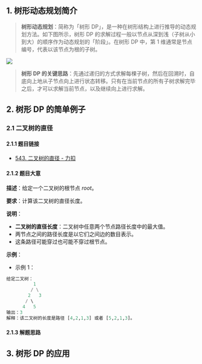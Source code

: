 ## 1. 树形动态规划简介

> **树形动态规划**：简称为「树形 DP」，是一种在树形结构上进行推导的动态规划方法。如下图所示，树形 DP 的求解过程一般以节点从深到浅（子树从小到大）的顺序作为动态规划的「阶段」。在树形 DP 中，第 $1$ 维通常是节点编号，代表以该节点为根的子树。

![](https://qcdn.itcharge.cn/images/20230418114342.png)

> **树形 DP 的关键思路**：先通过递归的方式求解每棵子树，然后在回溯时，自底向上地从子节点向上进行状态转移。只有在当前节点的所有子树求解完毕之后，才可以求解当前节点，以及继续向上进行求解。

## 2. 树形 DP 的简单例子

### 2.1 二叉树的直径

#### 2.1.1 题目链接

- [543. 二叉树的直径 - 力扣](https://leetcode.cn/problems/diameter-of-binary-tree/)

#### 2.1.2 题目大意

**描述**：给定一个二叉树的根节点 $root$。

**要求**：计算该二叉树的直径长度。

**说明**：

- **二叉树的直径长度**：二叉树中任意两个节点路径长度中的最大值。
- 两节点之间的路径长度是以它们之间边的数目表示。
- 这条路径可能穿过也可能不穿过根节点。

**示例**：

- 示例 1：

```Python
给定二叉树：
          1
         / \
        2   3
       / \     
      4   5    
输出：3
解释：该二叉树的长度是路径 [4,2,1,3] 或者 [5,2,1,3]。
```

#### 2.1.3 解题思路



## 3. 树形 DP 的应用